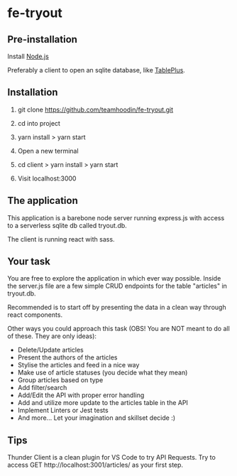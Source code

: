 # fe-tryout

## Pre-installation

Install [Node.js](https://nodejs.org/en/)

Preferably a client to open an sqlite database, like [TablePlus](https://tableplus.com/).

## Installation

1. git clone https://github.com/teamhoodin/fe-tryout.git
2. cd into project
3. yarn install > yarn start

4. Open a new terminal
5. cd client > yarn install > yarn start
6. Visit localhost:3000

## The application

This application is a barebone node server running express.js with access to a serverless sqlite db called tryout.db.

The client is running react with sass.

## Your task

You are free to explore the application in which ever way possible. Inside the server.js file are a few simple CRUD endpoints for the table "articles" in tryout.db. 

Recommended is to start off by presenting the data in a clean way through react components.

Other ways you could approach this task (OBS! You are NOT meant to do all of these. They are only ideas):
* Delete/Update articles
* Present the authors of the articles
* Stylise the articles and feed in a nice way
* Make use of article statuses (you decide what they mean)
* Group articles based on type
* Add filter/search
* Add/Edit the API with proper error handling
* Add and utilize more update to the articles table in the API
* Implement Linters or Jest tests
* And more... Let your imagination and skillset decide :)

## Tips

Thunder Client is a clean plugin for VS Code to try API Requests. Try to access GET http://localhost:3001/articles/ as your first step.
